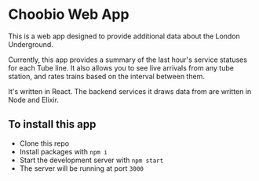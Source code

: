 # Choobio Web App

This is a web app designed to provide additional data about the London Underground.  

Currently, this app provides a summary of the last hour's service statuses for each Tube line. It also allows you to see live arrivals from any tube station, and rates trains based on the interval between them.

It's written in React. The backend services it draws data from are written in Node and Elixir.

## To install this app
- Clone this repo
- Install packages with `npm i`
- Start the development server with `npm start`
- The server will be running at port `3000`
